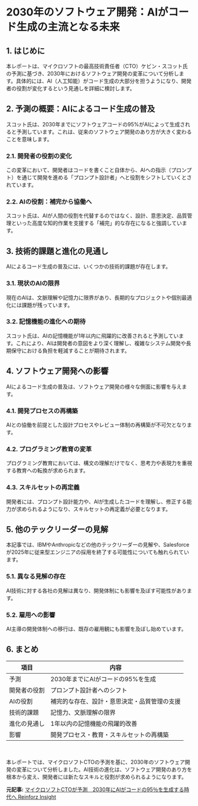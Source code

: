 # 2030年のソフトウェア開発：AIがコード生成の主流となる未来

## 1. はじめに

本レポートは、マイクロソフトの最高技術責任者（CTO）ケビン・スコット氏の予測に基づき、2030年におけるソフトウェア開発の変革について分析します。具体的には、AI（人工知能）がコード生成の大部分を担うようになり、開発者の役割が変化するという見通しを詳細に検討します。

## 2. 予測の概要：AIによるコード生成の普及

スコット氏は、2030年までにソフトウェアコードの95%がAIによって生成されると予測しています。これは、従来のソフトウェア開発のあり方が大きく変わることを意味します。

### 2.1. 開発者の役割の変化

この変革において、開発者はコードを書くこと自体から、AIへの指示（プロンプト）を通じて開発を進める「プロンプト設計者」へと役割をシフトしていくとされています。

### 2.2. AIの役割：補完から協働へ

スコット氏は、AIが人間の役割を代替するのではなく、設計、意思決定、品質管理といった高度な知的作業を支援する「補完」的な存在になると強調しています。

## 3. 技術的課題と進化の見通し

AIによるコード生成の普及には、いくつかの技術的課題が存在します。

### 3.1. 現状のAIの限界

現在のAIは、文脈理解や記憶力に限界があり、長期的なプロジェクトや個別最適化には課題が残っています。

### 3.2. 記憶機能の進化への期待

スコット氏は、AIの記憶機能が1年以内に飛躍的に改善されると予測しています。これにより、AIは開発者の意図をより深く理解し、複雑なシステム開発や長期保守における負担を軽減することが期待されます。

## 4. ソフトウェア開発への影響

AIによるコード生成の普及は、ソフトウェア開発の様々な側面に影響を与えます。

### 4.1. 開発プロセスの再構築

AIとの協働を前提とした設計プロセスやレビュー体制の再構築が不可欠となります。

### 4.2. プログラミング教育の変革

プログラミング教育においては、構文の理解だけでなく、思考力や表現力を重視する教育への転換が求められます。

### 4.3. スキルセットの再定義

開発者には、プロンプト設計能力や、AIが生成したコードを理解し、修正する能力が求められるようになり、スキルセットの再定義が必要となります。

## 5. 他のテックリーダーの見解

本記事では、IBMやAnthropicなどの他のテックリーダーの見解や、Salesforceが2025年に従来型エンジニアの採用を終了する可能性についても触れられています。

### 5.1. 異なる見解の存在

AI技術に対する各社の見解は異なり、開発体制にも影響を及ぼす可能性があります。

### 5.2. 雇用への影響

AI主導の開発体制への移行は、既存の雇用観にも影響を及ぼし始めています。

## 6. まとめ

| 項目 | 内容 |
|---|---|
| 予測 | 2030年までにAIがコードの95%を生成 |
| 開発者の役割 | プロンプト設計者へのシフト |
| AIの役割 | 補完的な存在、設計・意思決定・品質管理の支援 |
| 技術的課題 | 記憶力、文脈理解の限界 |
| 進化の見通し | 1年以内の記憶機能の飛躍的改善 |
| 影響 | 開発プロセス・教育・スキルセットの再構築 |

<br>

本レポートでは、マイクロソフトCTOの予測を基に、2030年のソフトウェア開発の変革について分析しました。AI技術の進化は、ソフトウェア開発のあり方を根本から変え、開発者には新たなスキルと役割が求められるようになります。


**元記事:** [マイクロソフトCTOが予測　2030年にAIがコードの95％を生成する時代へ Reinforz Insight](https://reinforz.co.jp/bizmedia/78086/)